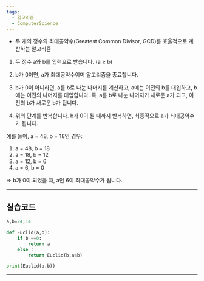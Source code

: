```yaml
---
tags:
  - 알고리즘
  - ComputerScience
---
```

- 두 개의 정수의 최대공약수(Greatest Common Divisor, GCD)를 효율적으로 계산하는 알고리즘

1. 두 정수 a와 b를 입력으로 받습니다. (a ≥ b)
    
2. b가 0이면, a가 최대공약수이며 알고리즘을 종료합니다.
    
3. b가 0이 아니라면, a를 b로 나눈 나머지를 계산하고, a에는 이전의 b를 대입하고, b에는 이전의 나머지를 대입합니다. 즉, a를 b로 나눈 나머지가 새로운 a가 되고, 이전의 b가 새로운 b가 됩니다.
    
4. 위의 단계를 반복합니다. b가 0이 될 때까지 반복하면, 최종적으로 a가 최대공약수가 됩니다.

예를 들어, a = 48, b = 18인 경우:

1. a = 48, b = 18
2. a = 18, b = 12
3. a = 12, b = 6
4. a = 6, b = 0

=> b가 0이 되었을 때, a인 6이 최대공약수가 됩니다.

-----------
## 실습코드

``` python
a,b=24,14

def Euclid(a,b):
    if b ==0:
        return a
    else :
        return Euclid(b,a%b)

print(Euclid(a,b))
```

---------------
